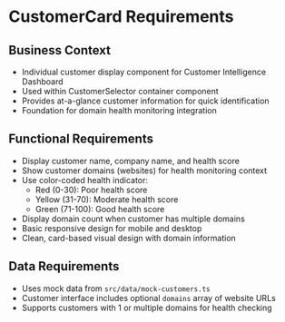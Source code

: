 # CustomerCard Requirements

## Business Context

- Individual customer display component for Customer Intelligence Dashboard
- Used within CustomerSelector container component
- Provides at-a-glance customer information for quick identification
- Foundation for domain health monitoring integration

## Functional Requirements

- Display customer name, company name, and health score
- Show customer domains (websites) for health monitoring context
- Use color-coded health indicator:
  - Red (0-30): Poor health score
  - Yellow (31-70): Moderate health score
  - Green (71-100): Good health score
- Display domain count when customer has multiple domains
- Basic responsive design for mobile and desktop
- Clean, card-based visual design with domain information

## Data Requirements

- Uses mock data from `src/data/mock-customers.ts`
- Customer interface includes optional `domains` array of website URLs
- Supports customers with 1 or multiple domains for health checking
